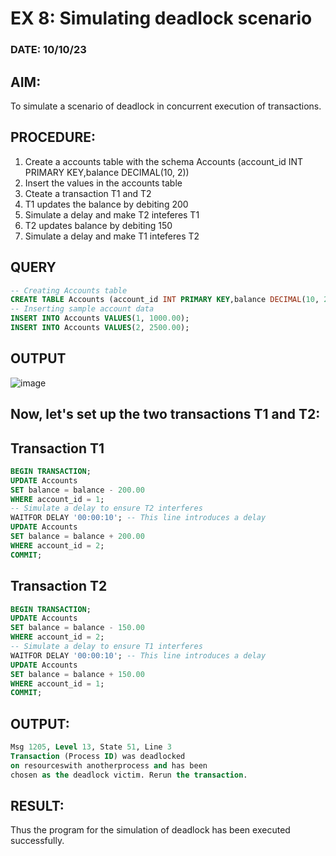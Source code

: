 # EX 8: Simulating deadlock scenario
### DATE: 10/10/23
## AIM: 
To simulate a scenario of deadlock in concurrent execution of transactions.
## PROCEDURE:
1. Create a accounts table with the schema Accounts (account_id INT PRIMARY KEY,balance DECIMAL(10, 2))
2. Insert the values in the accounts table
3. Cteate a transaction T1 and T2
4. T1 updates the balance by debiting 200
5. Simulate a delay and make T2 inteferes T1
6. T2 updates balance by debiting 150
7. Simulate a delay and make T1 inteferes T2
## QUERY
```sql
-- Creating Accounts table
CREATE TABLE Accounts (account_id INT PRIMARY KEY,balance DECIMAL(10, 2));
-- Inserting sample account data
INSERT INTO Accounts VALUES(1, 1000.00);
INSERT INTO Accounts VALUES(2, 2500.00);
```
## OUTPUT
![image](https://github.com/dineshgl/EX-8-Simulating-deadlock-scenario/assets/143793356/2f35d3f2-474d-4366-ade6-d0a151da1d2c)

## Now, let's set up the two transactions T1 and T2:
## Transaction T1
```sql
BEGIN TRANSACTION;
UPDATE Accounts
SET balance = balance - 200.00
WHERE account_id = 1;
-- Simulate a delay to ensure T2 interferes
WAITFOR DELAY '00:00:10'; -- This line introduces a delay
UPDATE Accounts
SET balance = balance + 200.00
WHERE account_id = 2;
COMMIT;
```
## Transaction T2
```sql
BEGIN TRANSACTION;
UPDATE Accounts
SET balance = balance - 150.00
WHERE account_id = 2;
-- Simulate a delay to ensure T1 interferes
WAITFOR DELAY '00:00:10'; -- This line introduces a delay
UPDATE Accounts
SET balance = balance + 150.00
WHERE account_id = 1;
COMMIT;
```
## OUTPUT:
```sql
Msg 1205, Level 13, State 51, Line 3
Transaction (Process ID) was deadlocked
on resourceswith anotherprocess and has been
chosen as the deadlock victim. Rerun the transaction.
```
## RESULT:
Thus the program for the simulation of deadlock has been executed successfully.
